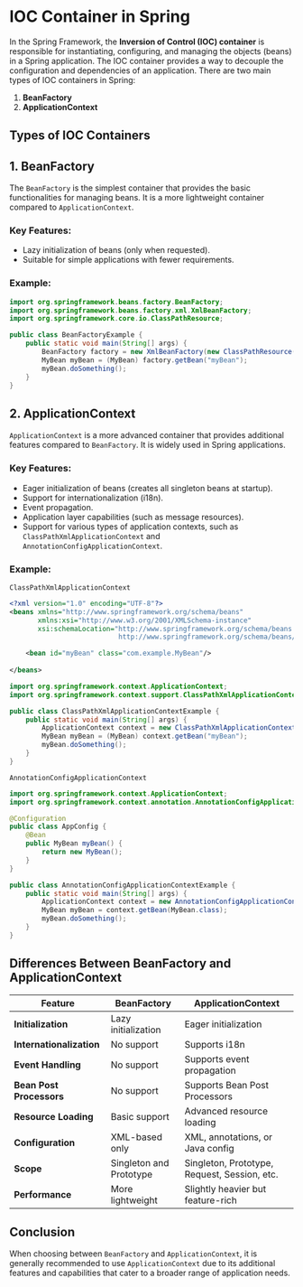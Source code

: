 # IOC Container in Spring

In the Spring Framework, the **Inversion of Control (IOC) container** is responsible for instantiating, configuring, and managing the objects (beans) in a Spring application. The IOC container provides a way to decouple the configuration and dependencies of an application. There are two main types of IOC containers in Spring:

1. **BeanFactory**
2. **ApplicationContext**

## Types of IOC Containers

## 1. BeanFactory

The `BeanFactory` is the simplest container that provides the basic functionalities for managing beans. It is a more lightweight container compared to `ApplicationContext`.

### Key Features:
- Lazy initialization of beans (only when requested).
- Suitable for simple applications with fewer requirements.

### Example:
```java
import org.springframework.beans.factory.BeanFactory;
import org.springframework.beans.factory.xml.XmlBeanFactory;
import org.springframework.core.io.ClassPathResource;

public class BeanFactoryExample {
    public static void main(String[] args) {
        BeanFactory factory = new XmlBeanFactory(new ClassPathResource("beans.xml"));
        MyBean myBean = (MyBean) factory.getBean("myBean");
        myBean.doSomething();
    }
}
```

## 2. ApplicationContext

`ApplicationContext` is a more advanced container that provides additional features compared to `BeanFactory`. It is widely used in Spring applications.

### Key Features:
- Eager initialization of beans (creates all singleton beans at startup).
- Support for internationalization (i18n).
- Event propagation.
- Application layer capabilities (such as message resources).
- Support for various types of application contexts, such as `ClassPathXmlApplicationContext` and `AnnotationConfigApplicationContext`.

### Example:
`ClassPathXmlApplicationContext`
```xml
<?xml version="1.0" encoding="UTF-8"?>
<beans xmlns="http://www.springframework.org/schema/beans"
       xmlns:xsi="http://www.w3.org/2001/XMLSchema-instance"
       xsi:schemaLocation="http://www.springframework.org/schema/beans
                           http://www.springframework.org/schema/beans/spring-beans.xsd">

    <bean id="myBean" class="com.example.MyBean"/>
    
</beans>
```

```java
import org.springframework.context.ApplicationContext;
import org.springframework.context.support.ClassPathXmlApplicationContext;

public class ClassPathXmlApplicationContextExample {
    public static void main(String[] args) {
        ApplicationContext context = new ClassPathXmlApplicationContext("beans.xml");
        MyBean myBean = (MyBean) context.getBean("myBean");
        myBean.doSomething();
    }
}
```
`AnnotationConfigApplicationContext`

```java
import org.springframework.context.ApplicationContext;
import org.springframework.context.annotation.AnnotationConfigApplicationContext;

@Configuration
public class AppConfig {
    @Bean
    public MyBean myBean() {
        return new MyBean();
    }
}

public class AnnotationConfigApplicationContextExample {
    public static void main(String[] args) {
        ApplicationContext context = new AnnotationConfigApplicationContext(AppConfig.class);
        MyBean myBean = context.getBean(MyBean.class);
        myBean.doSomething();
    }
}
```

## Differences Between BeanFactory and ApplicationContext

| Feature                          | BeanFactory                      | ApplicationContext               |
|----------------------------------|----------------------------------|----------------------------------|
| **Initialization**              | Lazy initialization              | Eager initialization              |
| **Internationalization**         | No support                       | Supports i18n                    |
| **Event Handling**              | No support                       | Supports event propagation        |
| **Bean Post Processors**        | No support                       | Supports Bean Post Processors    |
| **Resource Loading**            | Basic support                    | Advanced resource loading         |
| **Configuration**               | XML-based only                   | XML, annotations, or Java config |
| **Scope**                       | Singleton and Prototype          | Singleton, Prototype, Request, Session, etc. |
| **Performance**                 | More lightweight                 | Slightly heavier but feature-rich |

## Conclusion

When choosing between `BeanFactory` and `ApplicationContext`, it is generally recommended to use `ApplicationContext` due to its additional features and capabilities that cater to a broader range of application needs.

